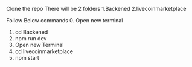 Clone the repo
There will be 2 folders 
1.Backened
2.livecoinmarketplace

Follow Below commands
0. Open new terminal
1. cd Backened
2. npm run dev
3. Open new Terminal
4. cd livecoinmarketplace
5. npm start
   
